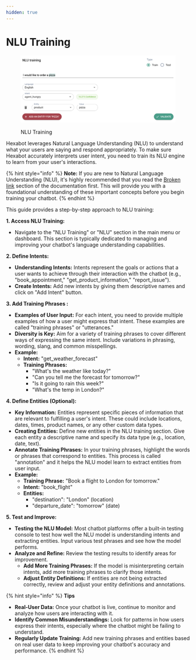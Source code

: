 ```yaml
---
hidden: true
---
```


# NLU Training

<figure><img src="../.gitbook/assets/image (2).png" alt=""><figcaption><p>NLU Training</p></figcaption></figure>

Hexabot leverages Natural Language Understanding (NLU) to understand what your users are saying and respond appropriately. To make sure Hexabot accurately interprets user intent, you need to train its NLU engine to learn from your user's interactions.&#x20;

{% hint style="info" %}
**Note:** If you are new to Natural Language Understanding (NLU), it's highly recommended that you read the [Broken link](broken-reference "mention") section of the documentation first. This will provide you with a foundational understanding of these important concepts before you begin training your chatbot.
{% endhint %}

This guide provides a step-by-step approach to NLU training:

**1. Access NLU Training:**

* Navigate to the "NLU Training" or "NLU" section in the main menu or dashboard. This section is typically dedicated to managing and improving your chatbot's language understanding capabilities.

**2. Define Intents:**

* **Understanding Intents:** Intents represent the goals or actions that a user wants to achieve through their interaction with the chatbot (e.g., "book\_appointment," "get\_product\_information," "report\_issue").
* **Create Intents:** Add new intents by giving them descriptive names and click on "Add Intent" button.

**3. Add Training Phrases :**

* **Examples of User Input:** For each intent, you need to provide multiple examples of how a user might express that intent. These examples are called "training phrases" or "utterances."
* **Diversity is Key:** Aim for a variety of training phrases to cover different ways of expressing the same intent. Include variations in phrasing, wording, slang, and common misspellings.
* **Example:**
  * **Intent:** "get\_weather\_forecast"
  * **Training Phrases:**
    * "What's the weather like today?"
    * "Can you tell me the forecast for tomorrow?"
    * "Is it going to rain this week?"
    * "What's the temp in London?"

**4. Define Entities (Optional):**

* **Key Information:** Entities represent specific pieces of information that are relevant to fulfilling a user's intent. These could include locations, dates, times, product names, or any other custom data types.
* **Creating Entities:** Define new entities in the NLU training section. Give each entity a descriptive name and specify its data type (e.g., location, date, text).
* **Annotate Training Phrases:** In your training phrases, highlight the words or phrases that correspond to entities. This process is called "annotation" and it helps the NLU model learn to extract entities from user input.
* **Example:**
  * **Training Phrase:** "Book a flight to London for tomorrow."
  * **Intent:** "book\_flight"
  * **Entities:**
    * "destination": "London" (location)
    * "departure\_date": "tomorrow" (date)

**5. Test and Improve:**

* **Testing the NLU Model:** Most chatbot platforms offer a built-in testing console to test how well the NLU model is understanding intents and extracting entities. Input various test phrases and see how the model performs.
* **Analyze and Refine:** Review the testing results to identify areas for improvement.
  * **Add More Training Phrases:** If the model is misinterpreting certain intents, add more training phrases to clarify those intents.
  * **Adjust Entity Definitions:** If entities are not being extracted correctly, review and adjust your entity definitions and annotations.

{% hint style="info" %}
**Tips**

* **Real-User Data:** Once your chatbot is live, continue to monitor and analyze how users are interacting with it.
* **Identify Common Misunderstandings:** Look for patterns in how users express their intents, especially where the chatbot might be failing to understand.
* **Regularly Update Training:** Add new training phrases and entities based on real user data to keep improving your chatbot's accuracy and performance.
{% endhint %}

